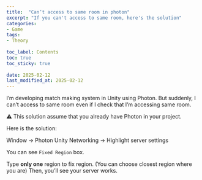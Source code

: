 ```yaml
---
title:  "Can’t access to same room in photon"
excerpt: "If you can't access to same room, here's the solution"
categories: 
- Game
tags:
- Theory
 
toc_label: Contents
toc: true
toc_sticky: true
 
date: 2025-02-12
last_modified_at: 2025-02-12
---
```


I’m developing match making system in Unity using Photon.
But suddenly, I can’t access to same room even if I check that I’m accessing same room.

⚠️ This solution assume that you already have Photon in your project. 

Here is the solution:

Window → Photon Unity Networking → Highlight server settings

You can see `Fixed Region` box. 

Type **only one** region to fix region. (You can choose closest region where you are)
Then, you’ll see your server works.
